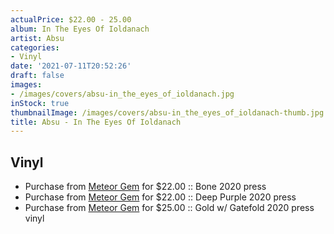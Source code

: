 ```yaml
---
actualPrice: $22.00 - 25.00
album: In The Eyes Of Ioldanach
artist: Absu
categories:
- Vinyl
date: '2021-07-11T20:52:26'
draft: false
images:
- /images/covers/absu-in_the_eyes_of_ioldanach.jpg
inStock: true
thumbnailImage: /images/covers/absu-in_the_eyes_of_ioldanach-thumb.jpg
title: Absu - In The Eyes Of Ioldanach
---
```


## Vinyl
* Purchase from [Meteor Gem](https://meteor-gem.com/products/absu-in-the-eyes-of-ioldanach) for $22.00 :: Bone 2020 press
* Purchase from [Meteor Gem](https://meteor-gem.com/products/absu-in-the-eyes-of-ioldanach) for $22.00 :: Deep Purple 2020 press
* Purchase from [Meteor Gem](https://meteor-gem.com/products/absu-in-the-eyes-of-ioldanach) for $25.00 :: Gold w/ Gatefold 2020 press vinyl

